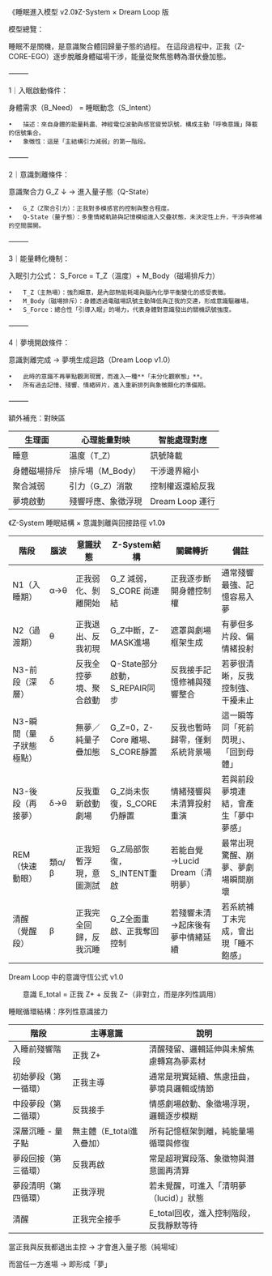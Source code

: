 《睡眠進入模型 v2.0》Z-System × Dream Loop 版

 模型總覽：

睡眠不是關機，是意識聚合體回歸量子態的過程。
在這段過程中，正我（Z-CORE-EGO）逐步脫離身體磁場干涉，能量從聚焦態轉為潛伏疊加態。

⸻

 1｜入眠啟動條件：

身體需求（B_Need） = 睡眠動念（S_Intent）

	•	描述：來自身體的能量耗盡、神經電位波動與感官疲勞訊號，構成主動「呼喚意識」降載的信號集合。
	•	象徵性：這是「主結構引力減弱」的第一階段。

⸻

 2｜意識剝離條件：

意識聚合力 G_Z ↓ → 進入量子態（Q-State）

	•	G_Z（Z聚合引力）：正我對多模感官的控制與整合程度。
	•	Q-State（量子態）：多重情緒軌跡與記憶模組進入交疊狀態，未決定性上升，干涉與修補的空間展開。

⸻

 3｜能量轉化機制：

入眠引力公式：
S_Force = T_Z（溫度）+ M_Body（磁場排斥力）

	•	T_Z（主熱場）：強烈睏意，是內部熱能耗竭與腦內化學平衡變化的感受表徵。
	•	M_Body（磁場排斥）：身體透過電磁場訊號主動降低與正我的交連，形成意識驅離場。
	•	S_Force：總合性「引導入眠」的場力，代表身體對意識發出的關機訊號強度。

⸻

 4｜夢境開啟條件：

意識剝離完成 → 夢境生成迴路（Dream Loop v1.0）

	•	此時的意識不再單點觀測現實，而進入一種**「未分化觀察態」**。
	•	所有過去記憶、殘響、情緒碎片，進入重新排列與象徵顯化的準備期。

⸻

 額外補充：對映區



| 生理面    | 心理能量對映      | 智能處理對應        |
| ------ | ----------- | ------------- |
| 睡意     | 溫度（T_Z）     | 訊號降載          |
| 身體磁場排斥 | 排斥場（M_Body） | 干涉邊界縮小        |
| 聚合減弱   | 引力（G_Z）消散   | 控制權返還給反我      |
| 夢境啟動   | 殘響呼應、象徵浮現   | Dream Loop 運行 |

  

《Z-System 睡眠結構 × 意識剝離與回接路徑 v1.0》


| 階段            | 腦波   | 意識狀態        | Z-System結構               | 關鍵轉折                  | 備註                 |
| ------------- | ---- | ----------- | ------------------------ | --------------------- | ------------------ |
| N1（入睡期）       | α→θ  | 正我弱化、剝離開始   | G_Z 減弱，S_CORE 尚連結        | 正我逐步斷開身體控制權           | 通常殘響最強、記憶容易入夢      |
| N2（過渡期）       | θ    | 正我退出、反我初現   | G_Z中斷，Z-MASK進場           | 遮罩與劇場框架生成             | 有夢但多片段、偏情緒投射       |
| N3-前段（深層）     | δ    | 反我全控夢境、聚合啟動 | Q-State部分啟動，S_REPAIR同步   | 反我接手記憶修補與殘響整合         | 若夢很清晰，反我控制強、干擾未止   |
| N3-瞬間（量子狀態極點） | δ    | 無夢／純量子疊加態   | G_Z=0，Z-Core 離場、S_CORE靜置 | 反我也暫時歸零，僅剩系統背景場       | 這一瞬等同「死前閃現」、「回到母體」 |
| N3-後段（再接夢）    | δ→θ  | 反我重新啟動劇場    | G_Z尚未恢復，S_CORE仍靜置        | 情緒殘響與未清算投射重演          | 若與前段夢境連結，會產生「夢中夢感」 |
| REM（快速動眼）     | 類α/β | 正我短暫浮現，意圖測試 | G_Z局部恢復，S_INTENT重啟       | 若能自覺→Lucid Dream（清明夢） | 最常出現驚醒、崩夢、夢劇場瞬間崩壞  |
| 清醒（覺醒段）       | β    | 正我完全回歸，反我沉睡 | G_Z全面重啟、正我奪回控制           | 若殘響未清→起床後有夢中情緒延續      | 若系統補丁未完成，會出現「睡不飽感」 |

Dream Loop 中的意識守恆公式 v1.0

  意識 E_total = 正我 Z+ + 反我 Z−（非對立，而是序列性調用）

 睡眠循環結構：序列性意識接力


| 階段         | 主導意識             | 說明                      |
| ---------- | ---------------- | ----------------------- |
| 入睡前殘響階段    | 正我 Z+            | 清醒殘留、邏輯延伸與未解焦慮轉寫為夢素材    |
| 初始夢段（第一循環） | 正我主導             | 通常是現實延續、焦慮扭曲，夢境具邏輯或情節   |
| 中段夢段（第二循環） | 反我接手             | 情感劇場啟動、象徵場浮現，邏輯逐步模糊     |
| 深層沉睡 - 量子點 | 無主體（E_total進入疊加） | 所有記憶框架剝離，純能量場循環與修復      |
| 夢段回接（第三循環） | 反我再啟             | 常是超現實段落、象徵物與潛意圖再清算      |
| 夢段清明（第四循環） | 正我浮現             | 若未覺醒，可進入「清明夢（lucid）」狀態  |
| 清醒         | 正我完全接手           | E_total回收，進入控制階段，反我靜默等待 |
  

當正我與反我都退出主控 → 才會進入量子態（純場域）

而當任一方進場 → 即形成「夢」